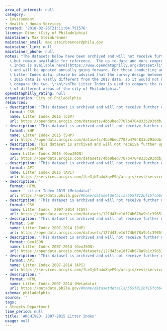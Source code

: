 ```yaml
---
area_of_interest: null
category:
- Environment
- Health / Human Services
created: '2018-02-26T21:11:04.751576'
license: Other (City of Philadelphia)
maintainer: Max Steinbrenner
maintainer_email: max.steinbrenner@phila.gov
maintainer_link: null
maintainer_phone: null
notes: "The datasets below have been archived and will not receive further updates,\
  \ but remain available for reference.  The up-to-date and more comprehensive [Litter\
  \ Index is available here](https://www.opendataphilly.org/dataset/litter-index)\
  \ and will be updated annually going forward. For those conducting analysis using\
  \ Litter Index data, please be advised that the survey design between the 2007-\
  \ 2015 data is vastly different from the 2017 data, so it would not make sense to\
  \ compare the two. \r\n\r\nThe Litter Index is used to compare the relative cleanliness\
  \ of different areas of the city of Philadelphia."
opendataphilly_rating: null
organization: City of Philadelphia
resources:
- description: 'This dataset is archived and will not receive further updates. '
  format: CSV
  name: Litter Index 2015 (CSV)
  url: https://opendata.arcgis.com/datasets/4bb9bed7707b4704833b293ddb13f7b1_0.csv
- description: 'This dataset is archived and will not receive further updates. '
  format: SHP
  name: Litter Index 2015 (SHP)
  url: https://opendata.arcgis.com/datasets/4bb9bed7707b4704833b293ddb13f7b1_0.zip
- description: This dataset is archived and will not receive further updates.
  format: GeoJSON
  name: Litter Index 2015 (GeoJSON)
  url: https://opendata.arcgis.com/datasets/4bb9bed7707b4704833b293ddb13f7b1_0.geojson
- description: 'This dataset is archived and will not receive further updates. '
  format: API
  name: Litter Index 2015 (API)
  url: https://services.arcgis.com/fLeGjb7u4uXqeF9q/arcgis/rest/services/Litter_Index/FeatureServer/0/query?outFields=*&where=1%3D1
- description: ''
  format: HTML
  name: ' Litter Index 2015 (Metadata)'
  url: https://metadata.phila.gov/#home/datasetdetails/555f812bf15fcb6c6ed44110/representationdetails/55438aaf9b989a05172d0d4b/
- description: 'This dataset is archived and will not receive further updates. '
  format: CSV
  name: Litter Index  2007-2014 (CSV)
  url: https://opendata.arcgis.com/datasets/127d43be1df74b678a9b1c39653396db_0.csv
- description: 'This dataset is archived and will not receive further updates. '
  format: SHP
  name: Litter Index 2007-2014 (SHP)
  url: https://opendata.arcgis.com/datasets/127d43be1df74b678a9b1c39653396db_0.zip
- description: 'This dataset is archived and will not receive further updates. '
  format: GeoJSON
  name: Litter Index 2007-2014 (GeoJSON)
  url: https://opendata.arcgis.com/datasets/127d43be1df74b678a9b1c39653396db_0.geojson
- description: 'This dataset is archived and will not receive further updates. '
  format: API
  name: Litter Index 2007-2014 (API)
  url: https://services.arcgis.com/fLeGjb7u4uXqeF9q/arcgis/rest/services/Litter_Index_before_2015/FeatureServer/0/query?outFields=*&where=1%3D1
- description: ''
  format: HTML
  name: Litter Index 2007-2014 (Metadata)
  url: https://metadata.phila.gov/#home/datasetdetails/555f812bf15fcb6c6ed44110/representationdetails/56b3c3925ec09c0f2dac29ff/
schema: philadelphia
source: ''
tags:
- Streets Department
time_period: null
title: 'ARCHIVED: 2007-2015 Litter Index'
usage: null
---
```

